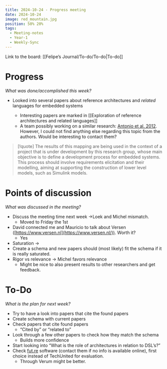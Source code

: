 ```yaml
---
title: 2024-10-24 - Progress meeting
date: 2024-10-24
image: red_mountain.jpg
position: 50% 20%
tags:
  - Meeting-notes
  - Year-1
  - Weekly-Sync
---
```


Link to the board: [[Felipe’s Journal/To-do/To-do|To-do]]

# Progress

_What was done/accomplished this week?_

- Looked into several papers about reference architectures and _related_ languages for embedded systems
    
    - Interesting papers are marked in [[Exploration of reference architectures and related languages]]
    - A team possibly working on a similar research: [Antonio et al. 2012](https://www.zotero.org/felipeacxavier/items/S4KQX35K/attachment/YR6QXNNE/reader). However, I could not find anything else regarding this topic from the authors. Would be interesting to contact them?

> [!quote]
> The results of this mapping are being used in the context of a project that is under development by this research group, whose main objective is to define a development process for embedded systems. This process should involve requirements elicitation and their modelling, aiming at supporting the construction of lower level models, such as Simulink models.

# Points of discussion

_What was discussed in the meeting?_

- Discuss the meeting time next week →Loek and Michel mismatch.
    - Moved to Friday the 1st
- David connected me and Mauricio to talk about Versen ([https://www.versen.nl](https://www.versen.nl/)). Worth it?
    - Yes
- Saturation →
- Create a schema and new papers should (most likely) fit the schema if it is really saturated.
- Rigor vs relevance → Michel favors relevance
    - Might be nice to also present results to other researchers and get feedback.

# To-Do

_What is the plan for next week?_

- Try to have a look into papers that cite the found papers
- Create schema with current papers
- Check papers that cite found papers
    - “Cited by” or “related to”
- Look through a few other papers to check how they match the schema
    - Builds more confidence
- Start looking into “What is the role of architectures in relation to DSL’s?”
- Check [fut.re](http://fut.re) software (contact them if no info is available online), first choice instead of TechUnited for evaluation.
    - Through Verum might be better.
